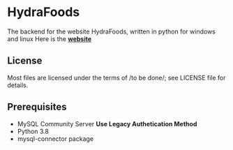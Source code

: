 HydraFoods
=====

The backend for the website HydraFoods, written in python for windows and linux
Here is the [**website**](to-be-done)


## License

Most files are licensed under the terms of /to be done/; see LICENSE file for details.


## Prerequisites

* MySQL Community Server **Use Legacy Authetication Method**
* Python 3.8
* mysql-connector package
